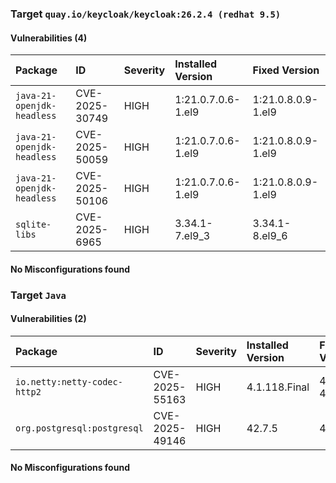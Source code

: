 
### Target `quay.io/keycloak/keycloak:26.2.4 (redhat 9.5)`
#### Vulnerabilities (4)

| Package | ID | Severity | Installed Version | Fixed Version |
| :--- | :--- | :--- | :--- | :--- |
| `java-21-openjdk-headless` | CVE-2025-30749 | HIGH | 1:21.0.7.0.6-1.el9 | 1:21.0.8.0.9-1.el9 |
| `java-21-openjdk-headless` | CVE-2025-50059 | HIGH | 1:21.0.7.0.6-1.el9 | 1:21.0.8.0.9-1.el9 |
| `java-21-openjdk-headless` | CVE-2025-50106 | HIGH | 1:21.0.7.0.6-1.el9 | 1:21.0.8.0.9-1.el9 |
| `sqlite-libs` | CVE-2025-6965 | HIGH | 3.34.1-7.el9_3 | 3.34.1-8.el9_6 |
#### No Misconfigurations found
### Target `Java`
#### Vulnerabilities (2)

| Package | ID | Severity | Installed Version | Fixed Version |
| :--- | :--- | :--- | :--- | :--- |
| `io.netty:netty-codec-http2` | CVE-2025-55163 | HIGH | 4.1.118.Final | 4.2.4.Final, 4.1.124.Final |
| `org.postgresql:postgresql` | CVE-2025-49146 | HIGH | 42.7.5 | 42.7.7 |
#### No Misconfigurations found
